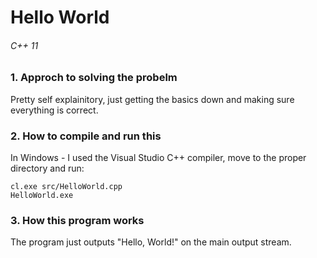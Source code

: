 # Hello World
###### C++ 11

### 1. Approch to solving the probelm

Pretty self explainitory, just getting the basics down and making sure everything is correct.

### 2. How to compile and run this

In Windows - I used the Visual Studio C++ compiler, move to the proper directory and run:

```
cl.exe src/HelloWorld.cpp
HelloWorld.exe
```

### 3. How this program works

The program just outputs "Hello, World!" on the main output stream.
